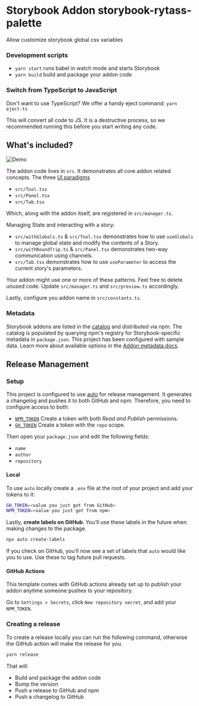 # Storybook Addon storybook-rytass-palette

Allow customize storybook global css variables

### Development scripts

- `yarn start` runs babel in watch mode and starts Storybook
- `yarn build` build and package your addon code

### Switch from TypeScript to JavaScript

Don't want to use TypeScript? We offer a handy eject command: `yarn eject-ts`

This will convert all code to JS. It is a destructive process, so we recommended running this before you start writing any code.

## What's included?

![Demo](https://user-images.githubusercontent.com/42671/107857205-e7044380-6dfa-11eb-8718-ad02e3ba1a3f.gif)

The addon code lives in `src`. It demonstrates all core addon related concepts. The three [UI paradigms](https://storybook.js.org/docs/react/addons/addon-types#ui-based-addons)

- `src/Tool.tsx`
- `src/Panel.tsx`
- `src/Tab.tsx`

Which, along with the addon itself, are registered in `src/manager.ts`.

Managing State and interacting with a story:

- `src/withGlobals.ts` & `src/Tool.tsx` demonstrates how to use `useGlobals` to manage global state and modify the contents of a Story.
- `src/withRoundTrip.ts` & `src/Panel.tsx` demonstrates two-way communication using channels.
- `src/Tab.tsx` demonstrates how to use `useParameter` to access the current story's parameters.

Your addon might use one or more of these patterns. Feel free to delete unused code. Update `src/manager.ts` and `src/preview.ts` accordingly.

Lastly, configure you addon name in `src/constants.ts`.

### Metadata

Storybook addons are listed in the [catalog](https://storybook.js.org/addons) and distributed via npm. The catalog is populated by querying npm's registry for Storybook-specific metadata in `package.json`. This project has been configured with sample data. Learn more about available options in the [Addon metadata docs](https://storybook.js.org/docs/react/addons/addon-catalog#addon-metadata).

## Release Management

### Setup

This project is configured to use [auto](https://github.com/intuit/auto) for release management. It generates a changelog and pushes it to both GitHub and npm. Therefore, you need to configure access to both:

- [`NPM_TOKEN`](https://docs.npmjs.com/creating-and-viewing-access-tokens#creating-access-tokens) Create a token with both _Read and Publish_ permissions.
- [`GH_TOKEN`](https://github.com/settings/tokens) Create a token with the `repo` scope.

Then open your `package.json` and edit the following fields:

- `name`
- `author`
- `repository`

#### Local

To use `auto` locally create a `.env` file at the root of your project and add your tokens to it:

```bash
GH_TOKEN=<value you just got from GitHub>
NPM_TOKEN=<value you just got from npm>
```

Lastly, **create labels on GitHub**. You’ll use these labels in the future when making changes to the package.

```bash
npx auto create-labels
```

If you check on GitHub, you’ll now see a set of labels that `auto` would like you to use. Use these to tag future pull requests.

#### GitHub Actions

This template comes with GitHub actions already set up to publish your addon anytime someone pushes to your repository.

Go to `Settings > Secrets`, click `New repository secret`, and add your `NPM_TOKEN`.

### Creating a release

To create a release locally you can run the following command, otherwise the GitHub action will make the release for you.

```sh
yarn release
```

That will:

- Build and package the addon code
- Bump the version
- Push a release to GitHub and npm
- Push a changelog to GitHub
